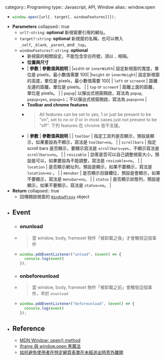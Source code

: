 category:: Programing
type:: Javascript, API, Window
alias:: window.open

- ```javascript
  window.open([url[, target[, windowFeatures]]]);
  ```
- **Parameters**
  collapsed:: true
	- `url?:string`: **optional** 新視窗要引用的網址。
	- `target?:string`: **optional** 新視窗的名稱，也可以帶入 `_self`, `_blank`, `_parent`, and `_top`。
	- `windowFeatures?:string`: **optional**
		- 新視窗的相關設定，不能包含空白符號，須以 `,` 相隔。
		- **位置與尺寸**
		- | **參數** | **參數值與說明** |
		  |`width` or `innerWidth`| 設定新視窗的寬度，單位是 pixels，最小數值需要 100|
		  |`height` or `innerHeight`| 設定新視窗的高度，單位是 pixels，最小數值需要 100|
		  | `left` or `screenX` | 距離左邊的距離，單位是 pixels。 |
		  | `top` or `screenY` | 距離上面的距離，單位是 pixels。 |
		  | `popup`| 以彈出式視窗開啟，寫法為 `popup`, `popup=yes`, `popup=1`；不以彈出式視窗開啟，寫法為 `popup=no` |
		- **Toolbar and chrome features**
		- > All features can be set to yes, 1 or just be present to be "on", set to *no* or *0* or in most cases just not present to be "off".
		  下列 features 在 chrome 皆不支援。
		- | **參數** | **參數值與說明** |
		  | `toolbar` | 指定工具列是否顯示，預設是顯示，如果要設為不顯示，寫法是 `toolbar=no`。 |
		  | `scrollbars` | 指定 scroll bars 是否顯示，要顯示寫法是 `scrollbars=yes`，不顯示寫法是 `scrollbars=no`。 |
		  | `resizable` | 訪客是否可以自己調整視窗大小，預設是可以，如果要設為不能調整，寫法是 `resizable=no`。 |
		  | `location` | 是否顯示網址列，預設是顯示，如果不要顯示，寫法是`location=no` 。 |
		  | `menubar` | 是否顯示目錄欄位，預設是會顯示，如果不要顯示，寫法是 `menubar=no`。 |
		  | `status` | 是否顯示狀態列，預設是顯示，如果不要顯示，寫法是 `status=no`。 |
- **Return**
  collapsed:: true
	- 回傳開啟視窗的 [`WindowProxy`](https://developer.mozilla.org/en-US/docs/Glossary/WindowProxy) object
- ## Event
	- ### onunload
	- > 當 window, body, frameset 物件「被卸載之後」才會觸發這個事件
	- ```javascript
	  window.addEventListener("unload", (event) => {
	    console.log(event)
	  });
	  ```
	- ### onbeforeunload
	- > 當 window, body, frameset 物件「被卸載之前」會觸發這個事件，早於 `onunload`
	- ```javascript
	  window.addEventListener("beforeunload", (event) => {
	    console.log(event)
	  });
	  ```
- ## Reference
	- [MDN Window: open() method](https://developer.mozilla.org/en-US/docs/Web/API/Window/open)
	- [iframe 與 window.open 黑魔法](https://blog.huli.tw/2022/04/07/iframe-and-window-open/#windowopen)
	- [如何避免使用者在特定網頁表單在未經送出時意外離開](https://blog.miniasp.com/post/2009/08/12/How-to-avoid-page-reload-or-redirect-by-incident)